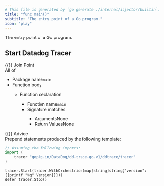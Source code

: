 ```yaml
---
# This file is generated by `go generate ./internal/injector/builtin`. DO NOT EDIT.
title: "func main()"
subtitle: "The entry point of a Go program."
icon: "play"
---
```

The entry point of a Go program.

## Start Datadog Tracer

<div class="hextra-cards hx-mt-4 hx-gap-4 hx-grid" style="--hextra-cards-grid-cols: 1;">
  <div class="aspect hextra-card hx-group hx-flex hx-flex-col hx-justify-start hx-overflow-hidden hx-rounded-lg hx-border hx-border-gray-200 hx-text-current hx-no-underline dark:hx-shadow-none hover:hx-shadow-gray-100 dark:hover:hx-shadow-none hx-shadow-gray-100 active:hx-shadow-sm active:hx-shadow-gray-200 hx-transition-all hx-duration-200">
    <div>
      <span class="hextra-card-icon hx-flex hx-font-semibold hx-items-start hx-gap-2 hx-p-4 hx-text-gray-700 hover:hx-text-gray-900 dark:hx-text-neutral-200 dark:hover:hx-text-neutral-50">
        {{<iconSVG "search-circle">}} Join Point
      </span>
      <div class="root hextra-card-subtitle hx-font-normal hx-px-4 hx-mb-4 hx-mt-2"><div class="join-point all-of">  <span class="type pill">All of</span>  <ul>
    <li class="candidate">
<div class="flex join-point package-name"><span class="type">Package name</span><code>main</code></div>    </li>
    <li class="candidate">
<div class="join-point function-body"><span class="type pill">Function body</span><ul><li><div class="join-point function-declaratop,">
  <span class="type pill">Function declaration</span>
  <ul>
    <li>
<div class="join-point flex function-option fo-name"><span class="type">Function name</span><code>main</code></div>    </li>
    <li>
<div class="join-point function-option fo-signature">
  <span class="type pill">Signature matches</span>
<ul>
    <li class="flex"><span class="type">Arguments</span><span class="value">None</span></li>
    <li class="flex"><span class="type">Return Values</span><span class="value">None</span></li>
</ul>
</div>
    </li>
  </ul>
</div>
</li></ul></div>    </li>
  </ul>
</div>
</div>
    </div>
    <div class="hx-border-t">
      <span class="hextra-card-icon hx-flex hx-font-semibold hx-items-start hx-gap-2 hx-p-4 hx-text-gray-700 hover:hx-text-gray-900 dark:hx-text-neutral-200 dark:hover:hx-text-neutral-50">
        {{<iconSVG "chip">}} Advice
      </span>
      <div class="hextra-card-subtitle hx-font-normal hx-px-4 hx-mb-4 hx-mt-2"><div class="advice prepend-statements"><div class="type">Prepend statements produced by the following template:</div>

```go
// Assuming the following imports:
import (
	tracer "gopkg.in/DataDog/dd-trace-go.v1/ddtrace/tracer"
)
```

```go-template
tracer.Start(tracer.WithOrchestrion(map[string]string{"version": {{printf "%q" Version}}}))
defer tracer.Stop()
```
</div></div>
    </div>
  </div>
</div>
